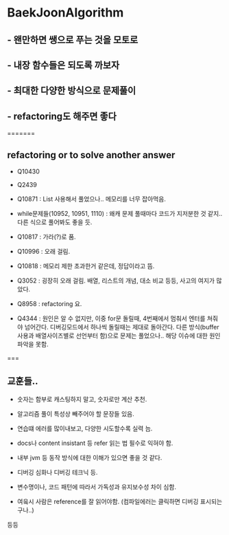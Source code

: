 # BaekJoonAlgorithm

## - 왠만하면 쌩으로 푸는 것을 모토로

## - 내장 함수들은 되도록 까보자

## - 최대한 다양한 방식으로 문제풀이

## - refactoring도 해주면 좋다

=======

## refactoring or to solve another answer

- Q10430 

- Q2439

- Q10871 : List 사용해서 풀었으나.. 메모리를 너무 잡아먹음.

- while문제들(10952, 10951, 1110) : 왜캐 문제 풀때마다 코드가 지저분한 것 같지.. 다른 식으로 풀어봐도 좋을 듯.

- Q10817 : 가라(?)로 품.

- Q10996 : 오래 걸림.

- Q10818 : 메모리 제한 초과한거 같은데, 정답이라고 뜸. 

- Q3052 : 굉장히 오래 걸림. 배열, 리스트의 개념, 대소 비교 등등, 사고의 여지가 많았다.

- Q8958 : refactoring 요.

- Q4344 : 원인은 알 수 없지만, 이중 for문 돌릴때, 4번째에서 멈춰서 엔터를 쳐줘야 넘어간다. 디버깅모드에서 하나씩 돌릴때는 제대로 돌아간다. 다른 방식(buffer사용과 배열사이즈별로 선언부터 함)으로 문제는 풀었으나.. 해당 이슈에 대한 원인 파악을 못함.


===

## 교훈들..

 - 숫자는 함부로 캐스팅하지 말고, 숫자로만 계산 추천.
 
 - 알고리즘 풀이 특성상 빼주어야 할 문장들 있음.
 
 - 연습떄 에러를 많이내보고, 다양한 시도할수록 실력 늠.
 
 - docs나 content insistant 등 refer 읽는 법 필수로 익혀야 함.
 
 - 내부 jvm 등 동작 방식에 대한 이해가 있으면 좋을 것 같다.
 
 - 디버깅 심화나 디버깅 테크닉 등.
 
 - 변수명이나, 코드 패턴에 따라서 가독성과 유지보수성 차이 심함.
 
 - 여읔시 사람은 reference를 잘 읽어야함. (컴파일에러는 클릭하면 디버깅 표시되는구나..)
 
 등등